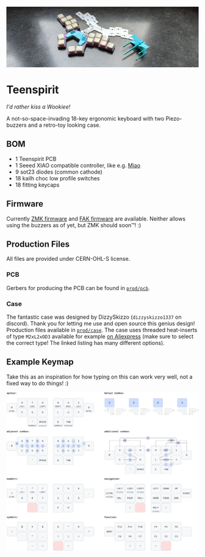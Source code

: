 ![teenspirit](https://github.com/kilipan/teenspirit/blob/main/img/beauty_pic.jpg?raw=true)

# Teenspirit
*I'd rather kiss a Wookiee!*

A not-so-space-invading 18-key ergonomic keyboard with two Piezo-buzzers and a retro-toy looking case.

## BOM
- 1 Teenspirit PCB
- 1 Seeed XIAO compatible controller, like e.g. [Miao](https://github.com/kilipan/miao)
- 9 sot23 diodes (common cathode)
- 18 kailh choc low profile switches
- 18 fitting keycaps

## Firmware
Currently [ZMK firmware](https://github.com/kilipan/zmk-config-teenspirit) and [FAK firmware](https://github.com/kilipan/fak-config/tree/main/keyboards/teenspirit) are available. Neither allows using the buzzers as of yet, but ZMK should soon™️! :)

## Production Files
All files are provided under CERN-OHL-S license.
### PCB
Gerbers for producing the PCB can be found in [`prod/pcb`](https://github.com/kilipan/teenspirit/tree/main/prod/pcb).

### Case
The fantastic case was designed by DizzySkizzo (`dizzyskizzo1337` on discord). Thank you for letting me use and open source this genius design!
Production files available in [`prod/case`](https://github.com/kilipan/teenspirit/tree/main/prod/case).
The case uses threaded heat-inserts of type `M2xL2xOD3` available for example [on Aliexpress](<https://de.aliexpress.com/item/1005006071488810.html>) (make sure to select the correct type! The linked listing has many different options).

## Example Keymap
Take this as an inspiration for how typing on this can work very well, not a fixed way to do things! :)

![example keymap](https://github.com/kilipan/teenspirit/blob/main/img/keymap.svg?raw=true)
